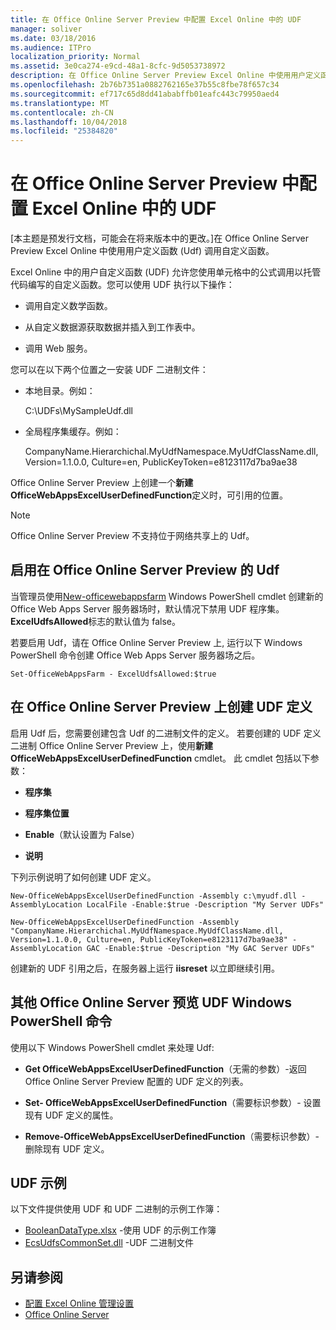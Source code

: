 ```yaml
---
title: 在 Office Online Server Preview 中配置 Excel Online 中的 UDF
manager: soliver
ms.date: 03/18/2016
ms.audience: ITPro
localization_priority: Normal
ms.assetid: 3e0ca274-e9cd-48a1-8cfc-9d5053738972
description: 在 Office Online Server Preview Excel Online 中使用用户定义函数 (Udf) 调用自定义函数。
ms.openlocfilehash: 2b76b7351a0882762165e37b55c8fbe78f657c34
ms.sourcegitcommit: ef717c65d8dd41ababffb01eafc443c79950aed4
ms.translationtype: MT
ms.contentlocale: zh-CN
ms.lasthandoff: 10/04/2018
ms.locfileid: "25384820"
---
```

# <a name="configure-udfs-in-excel-online-in-office-online-server-preview"></a>在 Office Online Server Preview 中配置 Excel Online 中的 UDF

[本主题是预发行文档，可能会在将来版本中的更改。]在 Office Online Server Preview Excel Online 中使用用户定义函数 (Udf) 调用自定义函数。 
  
Excel Online 中的用户自定义函数 (UDF) 允许您使用单元格中的公式调用以托管代码编写的自定义函数。您可以使用 UDF 执行以下操作：
  
- 调用自定义数学函数。
    
- 从自定义数据源获取数据并插入到工作表中。
    
- 调用 Web 服务。
    
您可以在以下两个位置之一安装 UDF 二进制文件：
  
- 本地目录。例如： 
    
    C:\UDFs\MySampleUdf.dll
    
- 全局程序集缓存。例如： 
    
    CompanyName.Hierarchichal.MyUdfNamespace.MyUdfClassName.dll, Version=1.1.0.0, Culture=en, PublicKeyToken=e8123117d7ba9ae38
    
Office Online Server Preview 上创建一个**新建 OfficeWebAppsExcelUserDefinedFunction**定义时，可引用的位置。 
  
> [!NOTE]
> Office Online Server Preview 不支持位于网络共享上的 Udf。 
  
## <a name="enable-udfs-on-office-online-server-preview"></a>启用在 Office Online Server Preview 的 Udf

当管理员使用[New-officewebappsfarm](https://technet.microsoft.com/en-us/library/jj219436.aspx) Windows PowerShell cmdlet 创建新的 Office Web Apps Server 服务器场时，默认情况下禁用 UDF 程序集。 **ExcelUdfsAllowed**标志的默认值为 false。 
  
若要启用 Udf，请在 Office Online Server Preview 上, 运行以下 Windows PowerShell 命令创建 Office Web Apps Server 服务器场之后。
  
`Set-OfficeWebAppsFarm - ExcelUdfsAllowed:$true`
  
## <a name="create-udf-definitions-on-office-online-server-preview"></a>在 Office Online Server Preview 上创建 UDF 定义

启用 Udf 后，您需要创建包含 Udf 的二进制文件的定义。 若要创建的 UDF 定义二进制 Office Online Server Preview 上，使用**新建 OfficeWebAppsExcelUserDefinedFunction** cmdlet。 此 cmdlet 包括以下参数： 
  
- **程序集**
    
- **程序集位置**
    
- **Enable**（默认设置为 False） 
    
- **说明**
    
下列示例说明了如何创建 UDF 定义。
  
`New-OfficeWebAppsExcelUserDefinedFunction -Assembly c:\myudf.dll -AssemblyLocation LocalFile -Enable:$true -Description "My Server UDFs"`
  
`New-OfficeWebAppsExcelUserDefinedFunction -Assembly "CompanyName.Hierarchichal.MyUdfNamespace.MyUdfClassName.dll, Version=1.1.0.0, Culture=en, PublicKeyToken=e8123117d7ba9ae38" -AssemblyLocation GAC -Enable:$true -Description "My GAC Server UDFs"`
  
创建新的 UDF 引用之后，在服务器上运行 **iisreset** 以立即继续引用。 
  
## <a name="additional-office-online-server-preview-udf-windows-powershell-commands"></a>其他 Office Online Server 预览 UDF Windows PowerShell 命令

使用以下 Windows PowerShell cmdlet 来处理 Udf:
  
- **Get OfficeWebAppsExcelUserDefinedFunction**（无需的参数）-返回 Office Online Server Preview 配置的 UDF 定义的列表。 
    
- **Set- OfficeWebAppsExcelUserDefinedFunction**（需要标识参数）- 设置现有 UDF 定义的属性。 
    
- **Remove-OfficeWebAppsExcelUserDefinedFunction**（需要标识参数）- 删除现有 UDF 定义。 
    
## <a name="udf-sample"></a>UDF 示例

以下文件提供使用 UDF 和 UDF 二进制的示例工作簿：
  
- [BooleanDataType.xlsx](https://download.microsoft.com/download/6/7/F/67F724FD-1186-4209-BFF1-FBFD99E959D9/User%20Defined%20Function%20Assemblies/BooleanDataType.xlsx) -使用 UDF 的示例工作簿  
- [EcsUdfsCommonSet.dll](https://www.microsoft.com/en-us/search/result.aspx?q=EcsUdfsCommonSet.dll) -UDF 二进制文件 
    
## <a name="see-also"></a>另请参阅

- [配置 Excel Online 管理设置](https://docs.microsoft.com/officeonlineserver/configure-excel-online-administrative-settings)  
- [Office Online Server](https://docs.microsoft.com/officeonlineserver/office-online-server)
    


